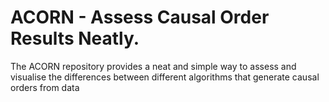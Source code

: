 # ACORN - Assess Causal Order Results Neatly.
The ACORN repository provides a neat and simple way to assess and visualise the differences between different algorithms that generate causal orders from data